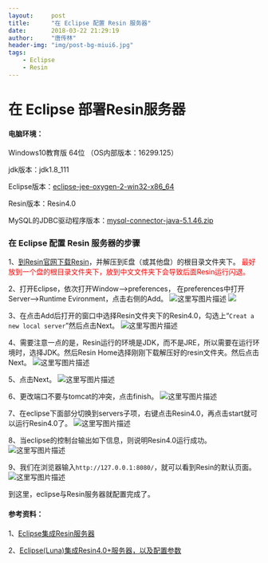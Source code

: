 ```yaml
---
layout:     post
title:      "在 Eclipse 配置 Resin 服务器"
date:       2018-03-22 21:29:19
author:     "唐传林"
header-img: "img/post-bg-miui6.jpg"
tags:
    - Eclipse
    - Resin
---
```




# 在 Eclipse 部署Resin服务器

#### 电脑环境：

Windows10教育版 64位 （OS内部版本：16299.125）

jdk版本：jdk1.8_111

Eclipse版本：[eclipse-jee-oxygen-2-win32-x86_64](https://www.eclipse.org/downloads/download.php?file=/oomph/epp/oxygen/R2/eclipse-inst-win64.exe)

Resin版本：Resin4.0

MySQL的JDBC驱动程序版本：[mysql-connector-java-5.1.46.zip](https://cdn.mysql.com//Downloads/Connector-J/mysql-connector-java-5.1.46.zip)



### 在 Eclipse 配置 Resin 服务器的步骤

1、[到Resin官网下载Resin](http://caucho.com/download/resin-pro-4.0.55.zip)，并解压到E盘（或其他盘）的根目录文件夹下。<font color=#ff0000> 最好放到一个盘的根目录文件夹下，放到中文文件夹下会导致后面Resin运行闪退。 </font>

2、打开Eclipse，依次打开Window——>preferences， 
在preferences中打开Server——>Runtime Evironment，点击右侧的Add。 
![这里写图片描述](https://img-blog.csdn.net/20180320212602243?watermark/2/text/Ly9ibG9nLmNzZG4ubmV0L1RhbmdfQ2h1YW5saW4=/font/5a6L5L2T/fontsize/400/fill/I0JBQkFCMA==/dissolve/70)
![](https://img-blog.csdn.net/20180320212803395?watermark/2/text/Ly9ibG9nLmNzZG4ubmV0L1RhbmdfQ2h1YW5saW4=/font/5a6L5L2T/fontsize/400/fill/I0JBQkFCMA==/dissolve/70)

3、在点击Add后打开的窗口中选择Resin文件夹下的Resin4.0，勾选上“`Creat a new local server`”然后点击Next。 
![这里写图片描述](https://img-blog.csdn.net/20180322205118403?watermark/2/text/aHR0cHM6Ly9ibG9nLmNzZG4ubmV0L1RhbmdfQ2h1YW5saW4=/font/5a6L5L2T/fontsize/400/fill/I0JBQkFCMA==/dissolve/70)

4、需要注意一点的是，Resin运行的环境是JDK，而不是JRE，所以需要在运行环境时，选择JDK。然后Resin Home选择刚刚下载解压好的resin文件夹。然后点击Next。
![这里写图片描述](https://img-blog.csdn.net/20180322212057923?watermark/2/text/aHR0cHM6Ly9ibG9nLmNzZG4ubmV0L1RhbmdfQ2h1YW5saW4=/font/5a6L5L2T/fontsize/400/fill/I0JBQkFCMA==/dissolve/70)

5、点击Next。
![这里写图片描述](https://img-blog.csdn.net/20180322205319943?watermark/2/text/aHR0cHM6Ly9ibG9nLmNzZG4ubmV0L1RhbmdfQ2h1YW5saW4=/font/5a6L5L2T/fontsize/400/fill/I0JBQkFCMA==/dissolve/70)

6、更改端口不要与tomcat的冲突，点击finish。
![这里写图片描述](https://img-blog.csdn.net/20180322212220366?watermark/2/text/aHR0cHM6Ly9ibG9nLmNzZG4ubmV0L1RhbmdfQ2h1YW5saW4=/font/5a6L5L2T/fontsize/400/fill/I0JBQkFCMA==/dissolve/70)

7、在eclipse下面部分切换到servers子项，右键点击Resin4.0，再点击start就可以运行Resin4.0了。
![这里写图片描述](https://img-blog.csdn.net/20180322212421475?watermark/2/text/aHR0cHM6Ly9ibG9nLmNzZG4ubmV0L1RhbmdfQ2h1YW5saW4=/font/5a6L5L2T/fontsize/400/fill/I0JBQkFCMA==/dissolve/70)

8、当eclipse的控制台输出如下信息，则说明Resin4.0运行成功。
![这里写图片描述](https://img-blog.csdn.net/2018032221261760?watermark/2/text/aHR0cHM6Ly9ibG9nLmNzZG4ubmV0L1RhbmdfQ2h1YW5saW4=/font/5a6L5L2T/fontsize/400/fill/I0JBQkFCMA==/dissolve/70)

9、我们在浏览器输入`http://127.0.0.1:8080/`，就可以看到Resin的默认页面。
![这里写图片描述](https://img-blog.csdn.net/20180322212737585?watermark/2/text/aHR0cHM6Ly9ibG9nLmNzZG4ubmV0L1RhbmdfQ2h1YW5saW4=/font/5a6L5L2T/fontsize/400/fill/I0JBQkFCMA==/dissolve/70)

到这里，eclipse与Resin服务器就配置完成了。

#### 参考资料：

1、[Eclipse集成Resin服务器](https://blog.csdn.net/shehun1/article/details/38185037)

2、[Eclipse(Luna)集成Resin4.0+服务器，以及配置参数](https://blog.csdn.net/aixiaoyang168/article/details/50948149)
